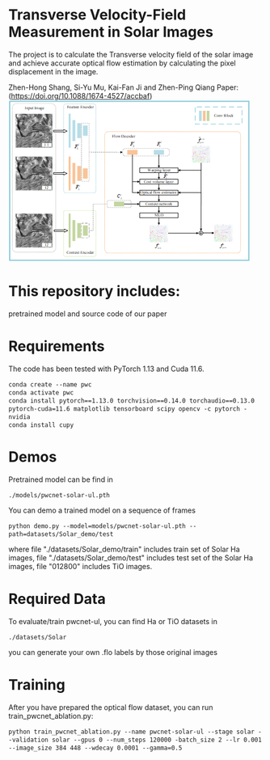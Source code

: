# Transverse Velocity-Field Measurement in Solar Images
The project is to calculate the Transverse velocity field of the solar image and achieve accurate optical flow estimation by calculating the pixel displacement in the image. 

Zhen-Hong Shang, Si-Yu Mu, Kai-Fan Ji and Zhen-Ping Qiang
Paper:(https://doi.org/10.1088/1674-4527/accbaf)
![image](https://github.com/lygmsy123/transverse-velocity-field-measurement/blob/main/PWCNet-H.png)
# This repository includes:
pretrained model and source code of our paper
# Requirements
The code has been tested with PyTorch 1.13 and Cuda 11.6.
```Shell
conda create --name pwc
conda activate pwc
conda install pytorch==1.13.0 torchvision==0.14.0 torchaudio==0.13.0 pytorch-cuda=11.6 matplotlib tensorboard scipy opencv -c pytorch -nvidia
conda install cupy
```

# Demos
Pretrained model can be find in
```Shell
./models/pwcnet-solar-ul.pth
```

You can demo a trained model on a sequence of frames
```Shell
python demo.py --model=models/pwcnet-solar-ul.pth --path=datasets/Solar_demo/test
```
where file "./datasets/Solar_demo/train" includes train set of Solar Ha images, file "./datasets/Solar_demo/test" includes test set of the Solar Ha images, file "012800" includes TiO images.

# Required Data
To evaluate/train pwcnet-ul, you can find Ha or TiO datasets in
```Shell
./datasets/Solar
```
you can generate your own .flo labels by those original images

# Training
After you have prepared the optical flow dataset, you can run train_pwcnet_ablation.py:
```Shell
python train_pwcnet_ablation.py --name pwcnet-solar-ul --stage solar --validation solar --gpus 0 --num_steps 120000 -batch_size 2 --lr 0.001 --image_size 384 448 --wdecay 0.0001 --gamma=0.5
```



